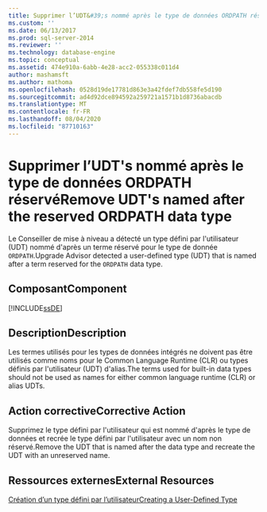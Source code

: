 ```yaml
---
title: Supprimer l’UDT&#39;s nommé après le type de données ORDPATH réservé | Microsoft Docs
ms.custom: ''
ms.date: 06/13/2017
ms.prod: sql-server-2014
ms.reviewer: ''
ms.technology: database-engine
ms.topic: conceptual
ms.assetid: 474e910a-6abb-4e28-acc2-055338c011d4
author: mashamsft
ms.author: mathoma
ms.openlocfilehash: 0528d19de17781d863e3a42fdef7db558fe5d190
ms.sourcegitcommit: ad4d92dce894592a259721a1571b1d8736abacdb
ms.translationtype: MT
ms.contentlocale: fr-FR
ms.lasthandoff: 08/04/2020
ms.locfileid: "87710163"
---
```

# <a name="remove-udt39s-named-after-the-reserved-ordpath-data-type"></a><span data-ttu-id="c0a1e-102">Supprimer l’UDT&#39;s nommé après le type de données ORDPATH réservé</span><span class="sxs-lookup"><span data-stu-id="c0a1e-102">Remove UDT&#39;s named after the reserved ORDPATH data type</span></span>
  <span data-ttu-id="c0a1e-103">Le Conseiller de mise à niveau a détecté un type défini par l'utilisateur (UDT) nommé d'après un terme réservé pour le type de donnée `ORDPATH`.</span><span class="sxs-lookup"><span data-stu-id="c0a1e-103">Upgrade Advisor detected a user-defined type (UDT) that is named after a term reserved for the `ORDPATH` data type.</span></span>  
  
## <a name="component"></a><span data-ttu-id="c0a1e-104">Composant</span><span class="sxs-lookup"><span data-stu-id="c0a1e-104">Component</span></span>  
 [!INCLUDE[ssDE](../../includes/ssde-md.md)]  
  
## <a name="description"></a><span data-ttu-id="c0a1e-105">Description</span><span class="sxs-lookup"><span data-stu-id="c0a1e-105">Description</span></span>  
 <span data-ttu-id="c0a1e-106">Les termes utilisés pour les types de données intégrés ne doivent pas être utilisés comme noms pour le Common Language Runtime (CLR) ou types définis par l'utilisateur (UDT) d'alias.</span><span class="sxs-lookup"><span data-stu-id="c0a1e-106">The terms used for built-in data types should not be used as names for either common language runtime (CLR) or alias UDTs.</span></span>  
  
## <a name="corrective-action"></a><span data-ttu-id="c0a1e-107">Action corrective</span><span class="sxs-lookup"><span data-stu-id="c0a1e-107">Corrective Action</span></span>  
 <span data-ttu-id="c0a1e-108">Supprimez le type défini par l'utilisateur qui est nommé d'après le type de données et recrée le type défini par l'utilisateur avec un nom non réservé.</span><span class="sxs-lookup"><span data-stu-id="c0a1e-108">Remove the UDT that is named after the data type and recreate the UDT with an unreserved name.</span></span>  
  
## <a name="external-resources"></a><span data-ttu-id="c0a1e-109">Ressources externes</span><span class="sxs-lookup"><span data-stu-id="c0a1e-109">External Resources</span></span>  
 [<span data-ttu-id="c0a1e-110">Création d’un type défini par l’utilisateur</span><span class="sxs-lookup"><span data-stu-id="c0a1e-110">Creating a User-Defined Type</span></span>](../../relational-databases/clr-integration-database-objects-user-defined-types/creating-user-defined-types.md)  
  
  
